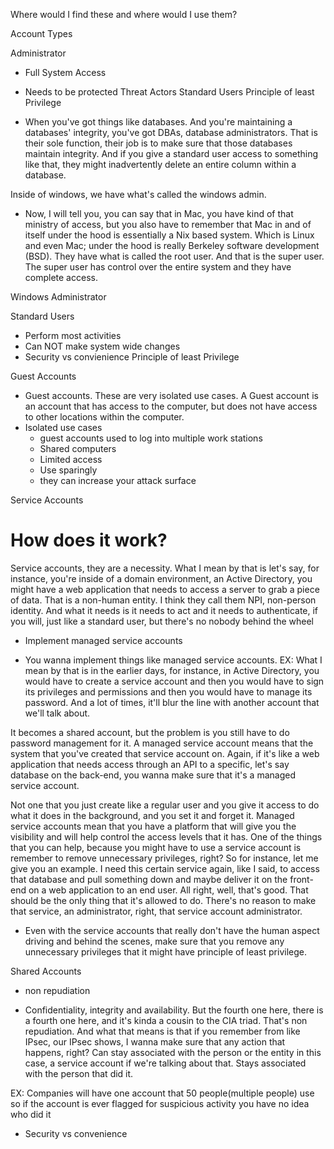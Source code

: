 Where would I find these and where would I use them?


Account Types


Administrator
- Full System Access

- Needs to be protected
 Threat Actors
 Standard Users
 Principle of least Privilege
 
 - When you've got things like databases. And you're maintaining a databases' integrity, you've got DBAs, database administrators. That is their sole function, their job is to make sure that those databases maintain integrity. And if you give a standard user access to something like that, they might inadvertently delete an entire column within a database.   


Inside of windows, we have what's called the windows admin. 

- Now, I will tell you, you can say that in Mac, you have kind of that ministry of access, but you also have to remember that Mac in and of itself under the hood is essentially a Nix based system. Which is Linux and even Mac; under the hood is really Berkeley software development (BSD). They have what is called the root user. And that is the super user. The super user has control over the entire system and they have complete access.


Windows Administrator

Standard Users
- Perform most activities 
- Can NOT make system wide changes
- Security vs convienience
Principle of least Privilege


Guest Accounts
- Guest accounts. These are very isolated use cases. A Guest account is an account that has access to the computer, but does not have access to other locations within the computer.
- Isolated use cases
    - guest accounts used to log into multiple work stations
    - Shared computers
    - Limited access
    - Use sparingly
    - they can increase your attack surface


Service Accounts

# How does it work?

Service accounts, they are a necessity. What I mean by that is let's say, for instance, you're inside of a domain environment, an Active Directory, you might have a web application that needs to access a server to grab a piece of data. That is a non-human entity. I think they call them NPI, non-person identity. And what it needs is it needs to act and it needs to authenticate, if you will, just like a standard user, but there's no nobody behind the wheel

- Implement managed service accounts 

- You wanna implement things like managed service accounts. 
EX: What I mean by that is in the earlier days, for instance, in Active Directory, you would have to create a service account and then you would have to sign its privileges and permissions and then you would have to manage its password. And a lot of times, it'll blur the line with another account that we'll talk about. 

It becomes a shared account, but the problem is you still have to do password management for it. A managed service account means that the system that you've created that service account on. Again, if it's like a web application that needs access through an API to a specific, let's say database on the back-end, you wanna make sure that it's a managed service account. 

Not one that you just create like a regular user and you give it access to do what it does in the background, and you set it and forget it. Managed service accounts mean that you have a platform that will give you the visibility and will help control the access levels that it has. One of the things that you can help, because you might have to use a service account is remember to remove unnecessary privileges, right? So for instance, let me give you an example. I need this certain service again, like I said, to access that database and pull something down and maybe deliver it on the front-end on a web application to an end user. All right, well, that's good. That should be the only thing that it's allowed to do. There's no reason to make that service, an administrator, right, that service account administrator.

- Even with the service accounts that really don't have the human aspect driving and behind the scenes, make sure that you remove any unnecessary privileges that it might have principle of least privilege. 


Shared Accounts

- non repudiation

- Confidentiality, integrity and availability. But the fourth one here, there is a fourth one here, and it's kinda a cousin to the CIA triad. That's non repudiation. And what that means is that if you remember from like IPsec, our IPsec shows, I wanna make sure that any action that happens, right? Can stay associated with the person or the entity in this case, a service account if we're talking about that. Stays associated with the person that did it.

EX: Companies will have one account that 50 people(multiple people) use so if the account is ever flagged for suspicious activity you have no idea who did it

- Security vs convenience





